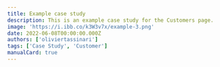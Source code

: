 ```yaml
---
title: Example case study
description: This is an example case study for the Customers page.
image: 'https://i.ibb.co/k3W3v7x/example-3.png'
date: 2022-06-08T00:00:00.000Z
authors: ['oliviertassinari']
tags: ['Case Study', 'Customer']
manualCard: true
---
```

